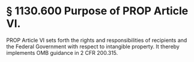 # § 1130.600   Purpose of PROP Article VI.

PROP Article VI sets forth the rights and responsibilities of recipients and the Federal Government with respect to intangible property. It thereby implements OMB guidance in 2 CFR 200.315.




